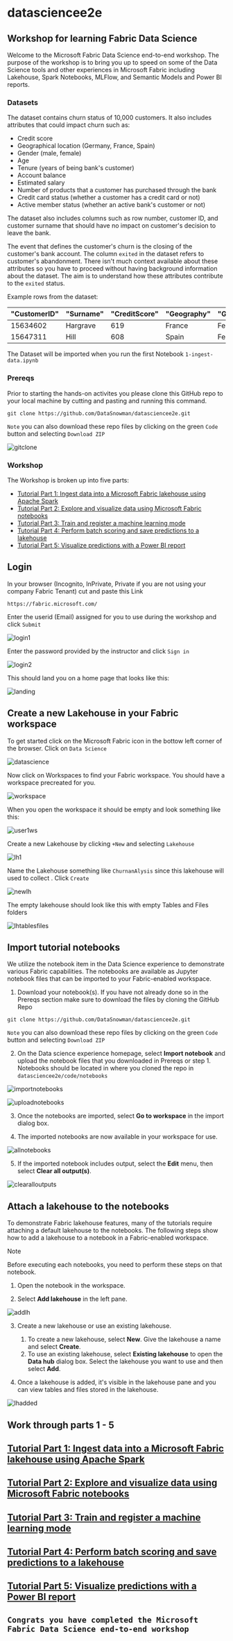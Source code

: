 # datasciencee2e
## Workshop for learning Fabric Data Science

Welcome to the Microsoft Fabric Data Science end-to-end workshop. The purpose of the workshop is to bring you up to speed on some of the Data Science tools and other experiences in Microsoft Fabric including Lakehouse, Spark Notebooks, MLFlow, and Semantic Models and Power BI reports.

### Datasets

The dataset contains churn status of 10,000 customers. It also includes attributes that could impact churn such as:

* Credit score
* Geographical location (Germany, France, Spain)
* Gender (male, female)
* Age
* Tenure (years of being bank's customer)
* Account balance
* Estimated salary
* Number of products that a customer has purchased through the bank
* Credit card status (whether a customer has a credit card or not)
* Active member status (whether an active bank's customer or not)

The dataset also includes columns such as row number, customer ID, and customer surname that should have no impact on customer's decision to leave the bank. 

The event that defines the customer's churn is the closing of the customer's bank account. The column `exited` in the dataset refers to customer's abandonment. There isn't much context available about these attributes so you have to proceed without having background information about the dataset. The aim is to understand how these attributes contribute to the `exited` status.

Example rows from the dataset:

|"CustomerID"|"Surname"|"CreditScore"|"Geography"|"Gender"|"Age"|"Tenure"|"Balance"|"NumOfProducts"|"HasCrCard"|"IsActiveMember"|"EstimatedSalary"|"Exited"|
|---|---|---|---|---|---|---|---|---|---|---|---|---|
|15634602|Hargrave|619|France|Female|42|2|0.00|1|1|1|101348.88|1|
|15647311|Hill|608|Spain|Female|41|1|83807.86|1|0|1|112542.58|0|

The Dataset will be imported when you run the first Notebook `1-ingest-data.ipynb`

### Prereqs

Prior to starting the hands-on activites you please clone this GitHub repo to your local machine by cutting and pasting and running this command.

```    
git clone https://github.com/DataSnowman/datasciencee2e.git
```

`Note` you can also download these repo files by clicking on the green `Code` button and selecting `Download ZIP`

![gitclone](https://raw.githubusercontent.com/datasnowman/datasciencee2e/main/images/gitclone.png)

### Workshop

The Workshop is broken up into five parts:

* [Tutorial Part 1: Ingest data into a Microsoft Fabric lakehouse using Apache Spark](https://learn.microsoft.com/en-us/fabric/data-science/tutorial-data-science-ingest-data)
* [Tutorial Part 2: Explore and visualize data using Microsoft Fabric notebooks](https://learn.microsoft.com/en-us/fabric/data-science/tutorial-data-science-explore-notebook)
* [Tutorial Part 3: Train and register a machine learning mode](https://learn.microsoft.com/en-us/fabric/data-science/tutorial-data-science-train-models)
* [Tutorial Part 4: Perform batch scoring and save predictions to a lakehouse](https://learn.microsoft.com/en-us/fabric/data-science/tutorial-data-science-batch-scoring)
* [Tutorial Part 5: Visualize predictions with a Power BI report](https://learn.microsoft.com/en-us/fabric/data-science/tutorial-data-science-create-report)

## Login

In your browser (Incognito, InPrivate, Private if you are not using your company Fabric Tenant) cut and paste this Link

```
https://fabric.microsoft.com/
```
 
Enter the userid (Email) assigned for you to use during the workshop and click `Submit`

![login1](https://raw.githubusercontent.com/datasnowman/datasciencee2e/main/images/login1.png)

Enter the password provided by the instructor and click `Sign in`

![login2](https://raw.githubusercontent.com/datasnowman/datasciencee2e/main/images/login2.png)

This should land you on a home page that looks like this:

![landing](https://raw.githubusercontent.com/datasnowman/datasciencee2e/main/images/landing.png)

## Create a new Lakehouse in your Fabric workspace

To get started click on the Microsoft Fabric icon in the bottow left corner of the browser.  Click on `Data Science`

![datascience](https://raw.githubusercontent.com/datasnowman/datasciencee2e/main/images/datascience.png)

Now click on Workspaces to find your Fabric workspace.  You should have a workspace precreated for you.

![workspace](https://raw.githubusercontent.com/datasnowman/datasciencee2e/main/images/workspace.png)

When you open the workspace it should be empty and look something like this:

![user1ws](https://raw.githubusercontent.com/datasnowman/datasciencee2e/main/images/user1ws.png)

Create a new Lakehouse by clicking `+New` and selecting `Lakehouse`

![lh1](https://raw.githubusercontent.com/datasnowman/datasciencee2e/main/images/lh1.png)

Name the Lakehouse something like `ChurnanAlysis` since this lakehouse will used to collect .  Click `Create`

![newlh](https://raw.githubusercontent.com/datasnowman/datasciencee2e/main/images/newlh.png)

The empty lakehouse should look like this with empty Tables and Files folders

![lhtablesfiles](https://raw.githubusercontent.com/datasnowman/datasciencee2e/main/images/lhtablesfiles.png)

## Import tutorial notebooks

We utilize the notebook item in the Data Science experience to demonstrate various Fabric capabilities. The notebooks are available as Jupyter notebook files that can be imported to your Fabric-enabled workspace.

1. Download your notebook(s).  If you have not already done so in the Prereqs section make sure to download the files by cloning the GitHub Repo 

```    
git clone https://github.com/DataSnowman/datasciencee2e.git
```

`Note` you can also download these repo files by clicking on the green `Code` button and selecting `Download ZIP`
 
2. On the Data science experience homepage, select **Import notebook** and upload the notebook files that you downloaded in Prereqs or step 1.  Notebooks should be located in where you cloned the repo in `datasciencee2e/code/notebooks`

![importnotebooks](https://raw.githubusercontent.com/datasnowman/datasciencee2e/main/images/importnotebooks.png)

![uploadnotebooks](https://raw.githubusercontent.com/datasnowman/datasciencee2e/main/images/uploadnotebooks.png)

3. Once the notebooks are imported, select **Go to workspace** in the import dialog box.

4. The imported notebooks are now available in your workspace for use.

![allnotebooks](https://raw.githubusercontent.com/datasnowman/datasciencee2e/main/images/allnotebooks.png)

5. If the imported notebook includes output, select the **Edit** menu, then select **Clear all output(s)**.

![clearalloutputs](https://raw.githubusercontent.com/datasnowman/datasciencee2e/main/images/clearalloutputs.png)

## Attach a lakehouse to the notebooks

To demonstrate Fabric lakehouse features, many of the tutorials require attaching a default lakehouse to the notebooks. The following steps show how to add a lakehouse to a notebook in a Fabric-enabled workspace.

> [!NOTE]
> Before executing each notebooks, you need to perform these steps on that notebook. 

1. Open the notebook in the workspace.

2. Select **Add lakehouse** in the left pane.

![addlh](https://raw.githubusercontent.com/datasnowman/datasciencee2e/main/images/addlh.png)

3. Create a new lakehouse or use an existing lakehouse.
    1. To create a new lakehouse, select **New**. Give the lakehouse a name and select **Create**.
    2. To use an existing lakehouse, select **Existing lakehouse** to open the **Data hub** dialog box. Select the lakehouse you want to use and then select **Add**.

4. Once a lakehouse is added, it's visible in the lakehouse pane and you can view tables and files stored in the lakehouse.

![lhadded](https://raw.githubusercontent.com/datasnowman/datasciencee2e/main/images/lhadded.png)

## Work through parts 1 - 5

## [Tutorial Part 1: Ingest data into a Microsoft Fabric lakehouse using Apache Spark](https://learn.microsoft.com/en-us/fabric/data-science/tutorial-data-science-ingest-data)

## [Tutorial Part 2: Explore and visualize data using Microsoft Fabric notebooks](https://learn.microsoft.com/en-us/fabric/data-science/tutorial-data-science-explore-notebook)

## [Tutorial Part 3: Train and register a machine learning mode](https://learn.microsoft.com/en-us/fabric/data-science/tutorial-data-science-train-models)

## [Tutorial Part 4: Perform batch scoring and save predictions to a lakehouse](https://learn.microsoft.com/en-us/fabric/data-science/tutorial-data-science-batch-scoring)

## [Tutorial Part 5: Visualize predictions with a Power BI report](https://learn.microsoft.com/en-us/fabric/data-science/tutorial-data-science-create-report)

## `Congrats you have completed the Microsoft Fabric Data Science end-to-end workshop`